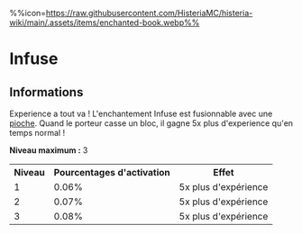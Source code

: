 %%icon=https://raw.githubusercontent.com/HisteriaMC/histeria-wiki/main/.assets/items/enchanted-book.webp%%
# Infuse

## Informations
Experience a tout va ! L'enchantement Infuse est fusionnable avec une [pioche](https://histeria.fr/wiki/outils/histerite-pickaxe).
Quand le porteur casse un bloc, il gagne 5x plus d'experience qu'en temps normal !

**Niveau maximum :** 3

<table>
  <tr>
    <th>Niveau</th>
    <th>Pourcentages d'activation</th>
    <th>Effet</th>
  </tr>
  <tr>
    <td>1</td>
    <td>0.06%</td>
    <td>5x plus d'expérience</td>
  </tr>
  <tr>
    <td>2</td>
    <td>0.07%</td>
    <td>5x plus d'expérience</td>
  </tr>
  <tr>
    <td>3</td>
    <td>0.08%</td>
    <td>5x plus d'expérience</td>
</table>
